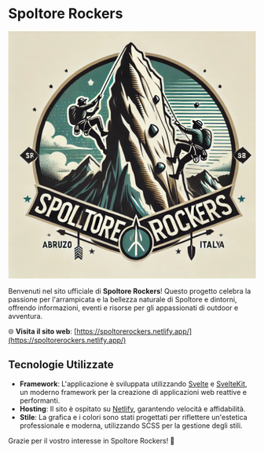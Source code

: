 # Spoltore Rockers

![Spoltore Rockers Logo](static/img/Logo.png)

Benvenuti nel sito ufficiale di **Spoltore Rockers**! Questo progetto celebra la passione per l'arrampicata e la bellezza naturale di Spoltore e dintorni, offrendo informazioni, eventi e risorse per gli appassionati di outdoor e avventura.

🌐 **Visita il sito web**: [https://spoltorerockers.netlify.app/](https://spoltorerockers.netlify.app/)

## Tecnologie Utilizzate

- **Framework**: L'applicazione è sviluppata utilizzando [Svelte](https://svelte.dev/) e [SvelteKit](https://kit.svelte.dev/), un moderno framework per la creazione di applicazioni web reattive e performanti.
- **Hosting**: Il sito è ospitato su [Netlify](https://www.netlify.com/), garantendo velocità e affidabilità.
- **Stile**: La grafica e i colori sono stati progettati per riflettere un'estetica professionale e moderna, utilizzando SCSS per la gestione degli stili.


Grazie per il vostro interesse in Spoltore Rockers! 🌄